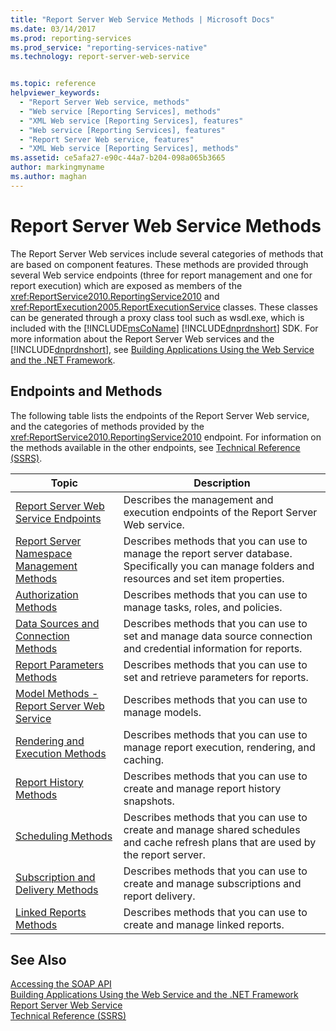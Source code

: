 ```yaml
---
title: "Report Server Web Service Methods | Microsoft Docs"
ms.date: 03/14/2017
ms.prod: reporting-services
ms.prod_service: "reporting-services-native"
ms.technology: report-server-web-service


ms.topic: reference
helpviewer_keywords: 
  - "Report Server Web service, methods"
  - "Web service [Reporting Services], methods"
  - "XML Web service [Reporting Services], features"
  - "Web service [Reporting Services], features"
  - "Report Server Web service, features"
  - "XML Web service [Reporting Services], methods"
ms.assetid: ce5afa27-e90c-44a7-b204-098a065b3665
author: markingmyname
ms.author: maghan
---
```

# Report Server Web Service Methods
  The Report Server Web services include several categories of methods that are based on component features. These methods are provided through several Web service endpoints (three for report management and one for report execution) which are exposed as members of the <xref:ReportService2010.ReportingService2010> and <xref:ReportExecution2005.ReportExecutionService> classes. These classes can be generated through a proxy class tool such as wsdl.exe, which is included with the [!INCLUDE[msCoName](../../../includes/msconame-md.md)] [!INCLUDE[dnprdnshort](../../../includes/dnprdnshort-md.md)] SDK. For more information about the Report Server Web services and the [!INCLUDE[dnprdnshort](../../../includes/dnprdnshort-md.md)], see [Building Applications Using the Web Service and the .NET Framework](../../../reporting-services/report-server-web-service/net-framework/building-applications-using-the-web-service-and-the-net-framework.md).  
  
## Endpoints and Methods  
 The following table lists the endpoints of the Report Server Web service, and the categories of methods provided by the <xref:ReportService2010.ReportingService2010> endpoint. For information on the methods available in the other endpoints, see [Technical Reference &#40;SSRS&#41;](../../../reporting-services/technical-reference-ssrs.md).  
  
|Topic|Description|  
|-----------|-----------------|  
|[Report Server Web Service Endpoints](../../../reporting-services/report-server-web-service/methods/report-server-web-service-endpoints.md)|Describes the management and execution endpoints of the Report Server Web service.|  
|[Report Server Namespace Management Methods](../../../reporting-services/report-server-web-service/methods/report-server-namespace-management-methods.md)|Describes methods that you can use to manage the report server database. Specifically you can manage folders and resources and set item properties.|  
|[Authorization Methods](../../../reporting-services/report-server-web-service/methods/authorization-methods.md)|Describes methods that you can use to manage tasks, roles, and policies.|  
|[Data Sources and Connection Methods](../../../reporting-services/report-server-web-service/methods/data-sources-and-connection-methods.md)|Describes methods that you can use to set and manage data source connection and credential information for reports.|  
|[Report Parameters Methods](../../../reporting-services/report-server-web-service/methods/report-parameters-methods.md)|Describes methods that you can use to set and retrieve parameters for reports.|  
|[Model Methods - Report Server Web Service](../../../reporting-services/report-server-web-service/methods/model-methods-report-server-web-service.md)|Describes methods that you can use to manage models.|  
|[Rendering and Execution Methods](../../../reporting-services/report-server-web-service/methods/rendering-and-execution-methods.md)|Describes methods that you can use to manage report execution, rendering, and caching.|  
|[Report History Methods](../../../reporting-services/report-server-web-service/methods/report-history-methods.md)|Describes methods that you can use to create and manage report history snapshots.|  
|[Scheduling Methods](../../../reporting-services/report-server-web-service/methods/scheduling-methods.md)|Describes methods that you can use to create and manage shared schedules and cache refresh plans that are used by the report server.|  
|[Subscription and Delivery Methods](../../../reporting-services/report-server-web-service/methods/subscription-and-delivery-methods.md)|Describes methods that you can use to create and manage subscriptions and report delivery.|  
|[Linked Reports Methods](../../../reporting-services/report-server-web-service/methods/linked-reports-methods.md)|Describes methods that you can use to create and manage linked reports.|  
  
## See Also  
 [Accessing the SOAP API](../../../reporting-services/report-server-web-service/accessing-the-soap-api.md)   
 [Building Applications Using the Web Service and the .NET Framework](../../../reporting-services/report-server-web-service/net-framework/building-applications-using-the-web-service-and-the-net-framework.md)   
 [Report Server Web Service](../../../reporting-services/report-server-web-service/report-server-web-service.md)   
 [Technical Reference &#40;SSRS&#41;](../../../reporting-services/technical-reference-ssrs.md)  
  
  
